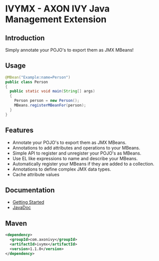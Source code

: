 # IVYMX - AXON IVY Java Management Extension
## Introduction
Simply annotate your POJO's to export them as JMX MBeans!
## Usage
```java
@MBean("Example:name=Person")
public class Person
{
  public static void main(String[] args)
  {
    Person person = new Person();
    MBeans.registerMBeanFor(person);
  }
}
```  

## Features

* Annotate your POJO's to export them as JMX MBeans.
* Annotations to add attributes and operations to your MBeans.
* Simple API to register and unregister your POJO's as MBeans.
* Use EL like expressions to name and describe your MBeans. 
* Automatically register your MBeans if they are added to a collection.
* Annotations to define complex JMX data types.
* Cache attribute values 

## Documentation
* [Getting Started](http://axonivy.github.io/ivymx/GettingStarted.html)
* [JavaDoc](http://axonivy.github.io/ivymx/apidocs/index.html)

## Maven

```xml
<dependency>
  <groupId>com.axonivy</groupId>
  <artifactId>ivymx</artifactId>
  <version>1.1.0</version>
</dependency>
```
